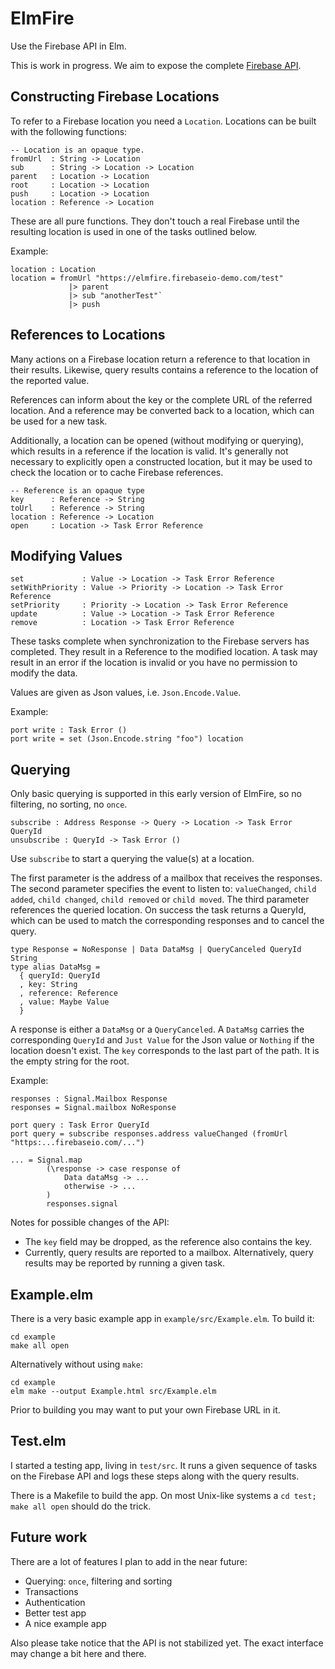 # ElmFire

Use the Firebase API in Elm.

This is work in progress.
We aim to expose the complete [Firebase API](https://www.firebase.com/docs/web/).

## Constructing Firebase Locations

To refer to a Firebase location you need a `Location`.
Locations can be built with the following functions:

    -- Location is an opaque type.
    fromUrl  : String -> Location
    sub      : String -> Location -> Location
    parent   : Location -> Location
    root     : Location -> Location
    push     : Location -> Location
    location : Reference -> Location
            
These are all pure functions.
They don't touch a real Firebase until the resulting location is used in one of the tasks outlined below.

Example:

    location : Location
    location = fromUrl "https://elmfire.firebaseio-demo.com/test"
                 |> parent
                 |> sub "anotherTest"`
                 |> push

## References to Locations

Many actions on a Firebase location return a reference to that location in their results.
Likewise, query results contains a reference to the location of the reported value.

References can inform about the key or the complete URL of the referred location.
And a reference may be converted back to a location, which can be used for a new task.

Additionally, a location can be opened (without modifying or querying),
which results in a reference if the location is valid.
It's generally not necessary to explicitly open a constructed location,
but it may be used to check the location or to cache Firebase references.

    -- Reference is an opaque type
    key      : Reference -> String
    toUrl    : Reference -> String
    location : Reference -> Location
    open     : Location -> Task Error Reference

## Modifying Values

    set             : Value -> Location -> Task Error Reference
    setWithPriority : Value -> Priority -> Location -> Task Error Reference
    setPriority     : Priority -> Location -> Task Error Reference
    update          : Value -> Location -> Task Error Reference
    remove          : Location -> Task Error Reference

These tasks complete when synchronization to the Firebase servers has completed.
They result in a Reference to the modified location.
A task may result in an error if the location is invalid or you have no permission to modify the data.

Values are given as Json values, i.e. `Json.Encode.Value`.

Example:

    port write : Task Error ()
    port write = set (Json.Encode.string "foo") location
    
## Querying

Only basic querying is supported in this early version of ElmFire, so no filtering, no sorting, no `once`.

    subscribe : Address Response -> Query -> Location -> Task Error QueryId
    unsubscribe : QueryId -> Task Error ()
    
Use `subscribe` to start a querying the value(s) at a location.
 
The first parameter is the address of a mailbox that receives the responses.
The second parameter specifies the event to listen to: `valueChanged`, `child added`, `child changed`, `child removed` or `child moved`.
The third parameter references the queried location.
On success the task returns a QueryId, which can be used to match the corresponding responses and to cancel the query.

    type Response = NoResponse | Data DataMsg | QueryCanceled QueryId String
    type alias DataMsg =
      { queryId: QueryId
      , key: String
      , reference: Reference
      , value: Maybe Value
      }

A response is either a `DataMsg` or a `QueryCanceled`.
A `DataMsg` carries the corresponding `QueryId` and `Just Value` for the Json value or `Nothing` if the location doesn't exist.
The `key` corresponds to the last part of the path. It is the empty string for the root.

Example:

    responses : Signal.Mailbox Response
    responses = Signal.mailbox NoResponse
    
    port query : Task Error QueryId
    port query = subscribe responses.address valueChanged (fromUrl "https:...firebaseio.com/...")
    
    ... = Signal.map
            (\response -> case response of
                Data dataMsg -> ...
                otherwise -> ...
            )
            responses.signal
    
Notes for possible changes of the API:

- The `key` field may be dropped, as the reference also contains the key.
- Currently, query results are reported to a mailbox.
  Alternatively, query results may be reported by running a given task.

## Example.elm

There is a very basic example app in `example/src/Example.elm`. To build it:

    cd example
    make all open
    
Alternatively without using `make`:

    cd example
    elm make --output Example.html src/Example.elm

Prior to building you may want to put your own Firebase URL in it.

## Test.elm

I started a testing app, living in `test/src`. It runs a given sequence of tasks on the Firebase API and logs these steps along with the query results.

There is a Makefile to build the app. On most Unix-like systems a `cd test; make all open` should do the trick.

## Future work

There are a lot of features I plan to add in the near future:

* Querying: `once`, filtering and sorting
* Transactions
* Authentication
* Better test app
* A nice example app

Also please take notice that the API is not stabilized yet. The exact interface may change a bit here and there.
